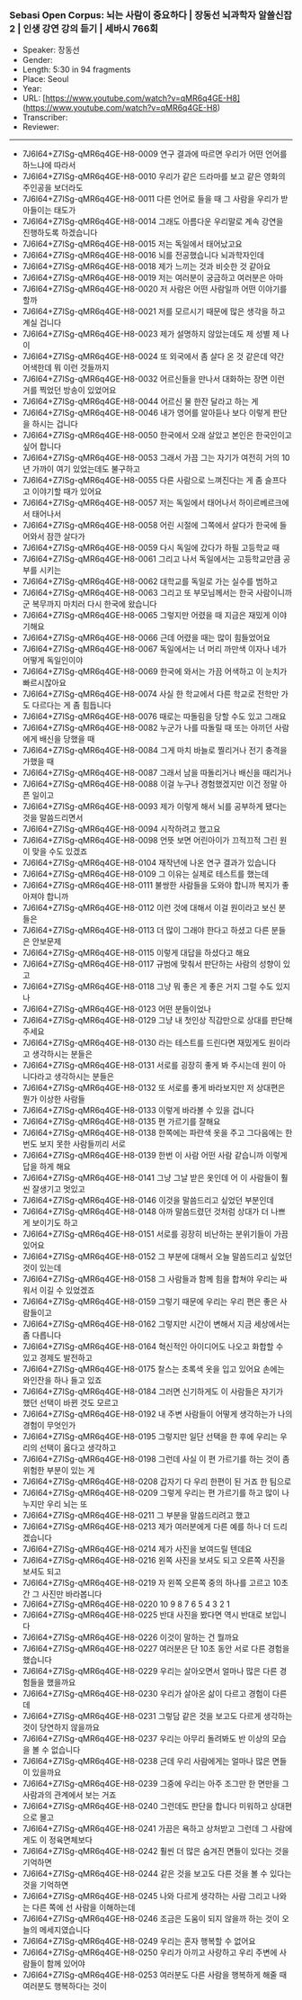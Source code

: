 ### Sebasi Open Corpus: 뇌는 사람이 중요하다 | 장동선 뇌과학자 알쓸신잡2 | 인생 강연 강의 듣기 | 세바시 766회

- Speaker: 장동선
- Gender: 
- Length: 5:30 in 94 fragments
- Place: Seoul
- Year: 
- URL: [https://www.youtube.com/watch?v=qMR6q4GE-H8] (https://www.youtube.com/watch?v=qMR6q4GE-H8)
- Transcriber: 
- Reviewer: 

---

- 7J6l64+Z7ISg-qMR6q4GE-H8-0009 연구 결과에 따르면 우리가 어떤 언어를 하느냐에 따라서
- 7J6l64+Z7ISg-qMR6q4GE-H8-0010 우리가 같은 드라마를 보고 같은 영화의 주인공을 보더라도
- 7J6l64+Z7ISg-qMR6q4GE-H8-0011 다른 언어로 들을 때 그 사람을 우리가 받아들이는 태도가
- 7J6l64+Z7ISg-qMR6q4GE-H8-0014 그래도 아름다운 우리말로 계속 강연을 진행하도록 하겠습니다
- 7J6l64+Z7ISg-qMR6q4GE-H8-0015 저는 독일에서 태어났고요
- 7J6l64+Z7ISg-qMR6q4GE-H8-0016 뇌를 전공했습니다 뇌과학자인데
- 7J6l64+Z7ISg-qMR6q4GE-H8-0018 제가 느끼는 것과 비슷한 것 같아요
- 7J6l64+Z7ISg-qMR6q4GE-H8-0019 저는 여러분이 궁금하고 여러분은 아마
- 7J6l64+Z7ISg-qMR6q4GE-H8-0020 저 사람은 어떤 사람일까 어떤 이야기를 할까
- 7J6l64+Z7ISg-qMR6q4GE-H8-0021 저를 모르시기 때문에 많은 생각을 하고 계실 겁니다
- 7J6l64+Z7ISg-qMR6q4GE-H8-0023 제가 설명하지 않았는데도 제 성별 제 나이
- 7J6l64+Z7ISg-qMR6q4GE-H8-0024 또 외국에서 좀 살다 온 것 같은데 약간 어색한데 뭐 이런 것들까지
- 7J6l64+Z7ISg-qMR6q4GE-H8-0032 어르신들을 만나서 대화하는 장면 이런 거를 찍었던 방송이 있었어요
- 7J6l64+Z7ISg-qMR6q4GE-H8-0044 어르신 물 한잔 달라고 하는 게
- 7J6l64+Z7ISg-qMR6q4GE-H8-0046 내가 영어를 알아듣나 보다 이렇게 판단을 하시는 겁니다
- 7J6l64+Z7ISg-qMR6q4GE-H8-0050 한국에서 오래 살았고 본인은 한국인이고 싶어 합니다
- 7J6l64+Z7ISg-qMR6q4GE-H8-0053 그래서 가끔 그는 자기가 여전히 거의 10년 가까이 여기 있었는데도 불구하고
- 7J6l64+Z7ISg-qMR6q4GE-H8-0055 다른 사람으로 느껴진다는 게 좀 슬프다고 이야기할 때가 있어요
- 7J6l64+Z7ISg-qMR6q4GE-H8-0057 저는 독일에서 태어나서 하이르베르크에서 태어나서
- 7J6l64+Z7ISg-qMR6q4GE-H8-0058 어린 시절에 그쪽에서 살다가 한국에 들어와서 잠깐 살다가
- 7J6l64+Z7ISg-qMR6q4GE-H8-0059 다시 독일에 갔다가 하필 고등학교 때
- 7J6l64+Z7ISg-qMR6q4GE-H8-0061 그리고 나서 독일에서는 고등학교만큼 공부를 시키는
- 7J6l64+Z7ISg-qMR6q4GE-H8-0062 대학교를 독일로 가는 실수를 범하고
- 7J6l64+Z7ISg-qMR6q4GE-H8-0063 그리고 또 부모님께서는 한국 사람이니까 군 복무까지 마치러 다시 한국에 왔습니다
- 7J6l64+Z7ISg-qMR6q4GE-H8-0065 그렇지만 어렸을 때 지금은 재밌게 이야기해요
- 7J6l64+Z7ISg-qMR6q4GE-H8-0066 근데 어렸을 때는 많이 힘들었어요
- 7J6l64+Z7ISg-qMR6q4GE-H8-0067 독일에서는 너 머리 까만색 이자나 네가 어떻게 독일인이야
- 7J6l64+Z7ISg-qMR6q4GE-H8-0069 한국에 와서는 가끔 어색하고 이 눈치가 빠르시잖아요
- 7J6l64+Z7ISg-qMR6q4GE-H8-0074 사실 한 학교에서 다른 학교로 전학만 가도 다르다는 게 좀 힘듭니다
- 7J6l64+Z7ISg-qMR6q4GE-H8-0076 때로는 따돌림을 당할 수도 있고 그래요
- 7J6l64+Z7ISg-qMR6q4GE-H8-0082 누군가 나를 따돌릴 때 또는 아끼던 사람에게 배신을 당했을 때
- 7J6l64+Z7ISg-qMR6q4GE-H8-0084 그게 마치 바늘로 찔리거나 전기 충격을 가했을 때
- 7J6l64+Z7ISg-qMR6q4GE-H8-0087 그래서 남을 따돌리거나 배신을 때리거나
- 7J6l64+Z7ISg-qMR6q4GE-H8-0088 이걸 누구나 경험했겠지만 이건 정말 아픈 일이고
- 7J6l64+Z7ISg-qMR6q4GE-H8-0093 제가 이렇게 해서 뇌를 공부하게 됐다는 것을 말씀드리면서
- 7J6l64+Z7ISg-qMR6q4GE-H8-0094 시작하려고 했고요
- 7J6l64+Z7ISg-qMR6q4GE-H8-0098 언뜻 보면 어린아이가 끄적끄적 그린 원이 맞을 수도 있겠죠
- 7J6l64+Z7ISg-qMR6q4GE-H8-0104 재작년에 나온 연구 결과가 있습니다
- 7J6l64+Z7ISg-qMR6q4GE-H8-0109 그 이유는 실제로 테스트를 했는데
- 7J6l64+Z7ISg-qMR6q4GE-H8-0111 불쌍한 사람들을 도와야 합니까 복지가 좋아져야 합니까
- 7J6l64+Z7ISg-qMR6q4GE-H8-0112 이런 것에 대해서 이걸 원이라고 보신 분들은
- 7J6l64+Z7ISg-qMR6q4GE-H8-0113 더 많이 그래야 한다고 하셨고 다른 분들은 안보문제
- 7J6l64+Z7ISg-qMR6q4GE-H8-0115 이렇게 대답을 하셨다고 해요
- 7J6l64+Z7ISg-qMR6q4GE-H8-0117 규범에 맞춰서 판단하는 사람의 성향이 있고
- 7J6l64+Z7ISg-qMR6q4GE-H8-0118 그냥 뭐 좋은 게 좋은 거지 그럴 수도 있지나
- 7J6l64+Z7ISg-qMR6q4GE-H8-0123 어떤 분들이었나
- 7J6l64+Z7ISg-qMR6q4GE-H8-0129 그냥 내 첫인상 직감만으로 상대를 판단해 주세요
- 7J6l64+Z7ISg-qMR6q4GE-H8-0130 라는 테스트를 드린다면 재밌게도 원이라고 생각하시는 분들은
- 7J6l64+Z7ISg-qMR6q4GE-H8-0131 서로를 굉장히 좋게 봐 주시는데 원이 아니다라고 생각하시는 분들은
- 7J6l64+Z7ISg-qMR6q4GE-H8-0132 또 서로를 좋게 바라보지만 저 상대편은 뭔가 이상한 사람들
- 7J6l64+Z7ISg-qMR6q4GE-H8-0133 이렇게 바라볼 수 있을 겁니다
- 7J6l64+Z7ISg-qMR6q4GE-H8-0135 편 가르기를 잘해요
- 7J6l64+Z7ISg-qMR6q4GE-H8-0138 한쪽에는 파란색 옷을 주고 그다음에는 한 번도 보지 못한 사람들끼리 서로
- 7J6l64+Z7ISg-qMR6q4GE-H8-0139 한번 이 사람 어떤 사람 같습니까 이렇게 답을 하게 해요
- 7J6l64+Z7ISg-qMR6q4GE-H8-0141 그냥 그날 받은 옷인데 어 이 사람들이 훨씬 잘생기고 멋있고
- 7J6l64+Z7ISg-qMR6q4GE-H8-0146 이것을 말씀드리고 싶었던 부분인데
- 7J6l64+Z7ISg-qMR6q4GE-H8-0148 아까 말씀드렸던 것처럼 상대가 더 나쁘게 보이기도 하고
- 7J6l64+Z7ISg-qMR6q4GE-H8-0151 서로를 굉장히 비난하는 분위기들이 가끔 있어요
- 7J6l64+Z7ISg-qMR6q4GE-H8-0152 그 부분에 대해서 오늘 말씀드리고 싶었던 것이 있는데
- 7J6l64+Z7ISg-qMR6q4GE-H8-0158 그 사람들과 함께 힘을 합쳐야 우리는 싸워서 이길 수 있었겠죠
- 7J6l64+Z7ISg-qMR6q4GE-H8-0159 그렇기 때문에 우리는 우리 편은 좋은 사람들이고
- 7J6l64+Z7ISg-qMR6q4GE-H8-0162 그렇지만 시간이 변해서 지금 세상에서는 좀 다릅니다
- 7J6l64+Z7ISg-qMR6q4GE-H8-0164 혁신적인 아이디어도 나오고 화합할 수 있고 경제도 발전하고
- 7J6l64+Z7ISg-qMR6q4GE-H8-0175 찰스는 초록색 옷을 입고 있어요 손에는 와인잔을 하나 들고 있죠
- 7J6l64+Z7ISg-qMR6q4GE-H8-0184 그러면 신기하게도 이 사람들은 자기가 했던 선택이 바뀐 것도 모르고
- 7J6l64+Z7ISg-qMR6q4GE-H8-0192 내 주변 사람들이 어떻게 생각하는가 나의 경험이 무엇인가
- 7J6l64+Z7ISg-qMR6q4GE-H8-0195 그렇지만 일단 선택을 한 후에 우리는 우리의 선택이 옳다고 생각하고
- 7J6l64+Z7ISg-qMR6q4GE-H8-0198 그런데 사실 이 편 가르기를 하는 것이 좀 위험한 부분이 있는 게
- 7J6l64+Z7ISg-qMR6q4GE-H8-0208 갑자기 다 우리 한편이 된 거죠 한 팀으로
- 7J6l64+Z7ISg-qMR6q4GE-H8-0209 그렇게 우리는 편 가르기를 하고 많이 나누지만 우리 뇌는 또
- 7J6l64+Z7ISg-qMR6q4GE-H8-0211 그 부분을 말씀드리려고 했고
- 7J6l64+Z7ISg-qMR6q4GE-H8-0213 제가 여러분에게 다른 예를 하나 더 드리겠습니다
- 7J6l64+Z7ISg-qMR6q4GE-H8-0214 제가 사진을 보여드릴 텐데요
- 7J6l64+Z7ISg-qMR6q4GE-H8-0216 왼쪽 사진을 보셔도 되고 오른쪽 사진을 보셔도 되고
- 7J6l64+Z7ISg-qMR6q4GE-H8-0219 자 왼쪽 오른쪽 중의 하나를 고르고 10초간 그 사진만 바라봅니다
- 7J6l64+Z7ISg-qMR6q4GE-H8-0220 10 9 8 7 6 5 4 3 2 1
- 7J6l64+Z7ISg-qMR6q4GE-H8-0225 반대 사진을 봤다면 역시 반대로 보입니다
- 7J6l64+Z7ISg-qMR6q4GE-H8-0226 이것이 말하는 건 뭘까요
- 7J6l64+Z7ISg-qMR6q4GE-H8-0227 여러분은 단 10초 동안 서로 다른 경험을 했습니다
- 7J6l64+Z7ISg-qMR6q4GE-H8-0229 우리는 살아오면서 얼마나 많은 다른 경험들을 했을까요
- 7J6l64+Z7ISg-qMR6q4GE-H8-0230 우리가 살아온 삶이 다르고 경험이 다른데
- 7J6l64+Z7ISg-qMR6q4GE-H8-0231 그렇담 같은 것을 보고도 다르게 생각하는 것이 당연하지 않을까요
- 7J6l64+Z7ISg-qMR6q4GE-H8-0237 우리는 아무리 돌려봐도 반 이상의 모습을 볼 수 없습니다
- 7J6l64+Z7ISg-qMR6q4GE-H8-0238 근데 우리 사람에게는 얼마나 많은 면들이 있을까요
- 7J6l64+Z7ISg-qMR6q4GE-H8-0239 그중에 우리는 아주 조그만 한 면만을 그 사람과의 관계에서 보는 거죠
- 7J6l64+Z7ISg-qMR6q4GE-H8-0240 그런데도 판단을 합니다 미워하고 상대편으로 몰고
- 7J6l64+Z7ISg-qMR6q4GE-H8-0241 가끔은 욕하고 상처받고 그런데 그 사람에게도 이 정육면체보다
- 7J6l64+Z7ISg-qMR6q4GE-H8-0242 훨씬 더 많은 숨겨진 면들이 있다는 것을 기억하면
- 7J6l64+Z7ISg-qMR6q4GE-H8-0244 같은 것을 보고도 다른 것을 볼 수 있다는 것을 기억하면
- 7J6l64+Z7ISg-qMR6q4GE-H8-0245 나와 다르게 생각하는 사람 그리고 나와는 다른 쪽에 선 사람을 이해하는데
- 7J6l64+Z7ISg-qMR6q4GE-H8-0246 조금은 도움이 되지 않을까 하는 것이 오늘의 메세지였습니다
- 7J6l64+Z7ISg-qMR6q4GE-H8-0249 우리는 혼자 행복할 수 없어요
- 7J6l64+Z7ISg-qMR6q4GE-H8-0250 우리가 아끼고 사랑하고 우리 주변에 사람들이 함께 있어야
- 7J6l64+Z7ISg-qMR6q4GE-H8-0253 여러분도 다른 사람을 행복하게 해줄 때 여러분도 행복하다는 것이
